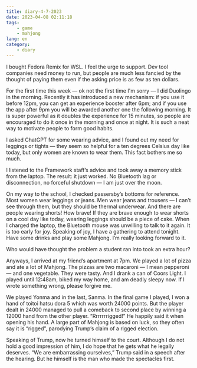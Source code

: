 ```yaml
---
title: diary-4-7-2023
date: 2023-04-08 02:11:18
tags:
    - game
    - mahjong
lang: en
category:
    - diary
---
```


I bought Fedora Remix for WSL. I feel the urge to support. Dev tool companies need money to run, but people are much less fancied by the thought of paying them even if the asking price is as few as ten dollars. 

For the first time this week — ok not the first time I'm sorry — I did Duolingo in the morning. Recently it has introduced a new mechanism: if you use it before 12pm, you can get an experience booster after 6pm; and if you use the app after 9pm you will be awarded another one the following morning. It is super powerful as it doubles the experience for 15 minutes, so people are encouraged to do it once in the morning and once at night. It is such a neat way to motivate people to form good habits.

I asked ChatGPT for some wearing advice, and I found out my need for leggings or tights — they seem so helpful for a ten degrees Celsius day like today, but only women are known to wear them. This fact bothers me so much. 

I listened to the Framework staff’s advice and took away a memory stick from the laptop. The result: it just worked. No Bluetooth lag or disconnection, no forceful shutdown — I am just over the moon.

On my way to the school, I checked passersby’s bottoms for reference. Most women wear leggings or jeans. Men wear jeans and trousers — I can’t see through them, but they should be thermal underwear. And there are people wearing shorts! How brave! If they are brave enough to wear shorts on a cool day like today, wearing leggings should be a piece of cake.
When I charged the laptop, the Bluetooth mouse was unwilling to talk to it again. It is too early for joy. Speaking of joy, I have a gathering to attend tonight. Have some drinks and play some Mahjong. I’m really looking forward to it.

Who would have thought the problem a student ran into took an extra hour?

Anyways, I arrived at my friend’s apartment at 7pm. We played a lot of pizza and ate a lot of Mahjong. The pizzas are two macaroni — I mean pepperoni — and one vegetable. They were tasty. And I drank a can of Coors Light. I played until 12:48am, biked my way home, and am deadly sleepy now. If I wrote something wrong, please forgive me.

We played Yonma and in the last, Sanma. In the final game I played, I won a hand of toitoi hatsu dora 5 which was worth 24000 points. But the player dealt in 24000 managed to pull a comeback to second place by winning a 12000 hand from the other player. “Rrrrrrrigged!” He happily said it when opening his hand. A large part of Mahjong is based on luck, so they often say it is “rigged”, parodying Trump’s claim of a rigged election.

Speaking of Trump, now he turned himself to the court. Although I do not hold a good impression of him, I do hope that he gets what he legally deserves. “We are embarrassing ourselves,” Trump said in a speech after the hearing. But he himself is the man who made the spectacles first.